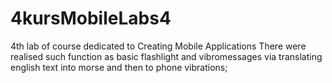 # 4kursMobileLabs4
4th lab of course dedicated to Creating Mobile Applications
There were realised such function as basic flashlight and vibromessages via translating english text into morse and then to phone vibrations;
